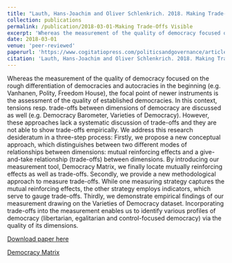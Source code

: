 ```yaml
---
title: "Lauth, Hans-Joachim and Oliver Schlenkrich. 2018. Making Trade-Offs Visible: Theoretical and Methodological Considerations about the Relationship between Dimensions and Institutions of Democracy and Empirical Findings. Politics and Governance 6 (1): 78–91."
collection: publications
permalink: /publication/2018-03-01-Making Trade-Offs Visible
excerpt: 'Whereas the measurement of the quality of democracy focused on the rough differentiation of democracies and autocracies in the beginning (e.g. Vanhanen, Polity, Freedom House), the focal point of newer instruments is the assessment of the quality of established democracies. In this context, tensions resp. trade-offs between dimensions of democracy are discussed as well (e.g. Democracy Barometer, Varieties of Democracy). However, these approaches lack a systematic discussion of trade-offs and they are not able to show trade-offs empirically. We address this research desideratum in a three-step process: Firstly, we propose a new conceptual approach, which distinguishes between two different modes of relationships between dimensions: mutual reinforcing effects and a give-and-take relationship (trade-offs) between dimensions. By introducing our measurement tool, Democracy Matrix, we finally locate mutually reinforcing effects as well as trade-offs. Secondly, we provide a new methodological approach to measure trade-offs. While one measuring strategy captures the mutual reinforcing effects, the other strategy employs indicators, which serve to gauge trade-offs. Thirdly, we demonstrate empirical findings of our measurement drawing on the Varieties of Democracy dataset. Incorporating trade-offs into the measurement enables us to identify various profiles of democracy (libertarian, egalitarian and control-focused democracy) via the quality of its dimensions.'
date: 2018-03-01
venue: 'peer-reviewed'
paperurl: 'https://www.cogitatiopress.com/politicsandgovernance/article/view/1200'
citation: 'Lauth, Hans-Joachim and Oliver Schlenkrich. 2018. Making Trade-Offs Visible: Theoretical and Methodological Considerations about the Relationship between Dimensions and Institutions of Democracy and Empirical Findings. Politics and Governance 6 (1): 78–91.'
---
```


Whereas the measurement of the quality of democracy focused on the rough differentiation of democracies and autocracies in the beginning (e.g. Vanhanen, Polity, Freedom House), the focal point of newer instruments is the assessment of the quality of established democracies. In this context, tensions resp. trade-offs between dimensions of democracy are discussed as well (e.g. Democracy Barometer, Varieties of Democracy). However, these approaches lack a systematic discussion of trade-offs and they are not able to show trade-offs empirically. We address this research desideratum in a three-step process: Firstly, we propose a new conceptual approach, which distinguishes between two different modes of relationships between dimensions: mutual reinforcing effects and a give-and-take relationship (trade-offs) between dimensions. By introducing our measurement tool, Democracy Matrix, we finally locate mutually reinforcing effects as well as trade-offs. Secondly, we provide a new methodological approach to measure trade-offs. While one measuring strategy captures the mutual reinforcing effects, the other strategy employs indicators, which serve to gauge trade-offs. Thirdly, we demonstrate empirical findings of our measurement drawing on the Varieties of Democracy dataset. Incorporating trade-offs into the measurement enables us to identify various profiles of democracy (libertarian, egalitarian and control-focused democracy) via the quality of its dimensions.

[Download paper here](https://www.cogitatiopress.com/politicsandgovernance/article/view/1200)

[Democracy Matrix](https://www.democracymatrix.com/) 

